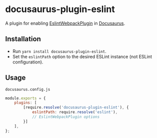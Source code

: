 # docusaurus-plugin-eslint
A plugin for enabling [EslintWebpackPlugin](https://webpack.js.org/plugins/eslint-webpack-plugin/) in [Docusaurus](https://github.com/facebook/docusaurus).

## Installation
* Run `yarn install docusaurus-plugin-eslint`.
* Set the `eslintPath` option to the desired ESLint instance (not ESLint configuration).

## Usage
`docusaurus.config.js`
```js
module.exports = {
    plugins: [
    	[require.resolve('docusaurus-plugin-eslint'), {
    	    eslintPath: require.resolve('eslint'),
    	    // EslintWebpackPlugin options
    	}]
    ],
};
```
